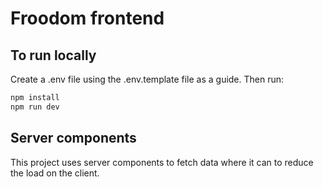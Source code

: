 # Froodom frontend

## To run locally

Create a .env file using the .env.template file as a guide. Then run:

```bash
npm install
npm run dev
```

## Server components

This project uses server components to fetch data where it can to reduce the load on the client.
